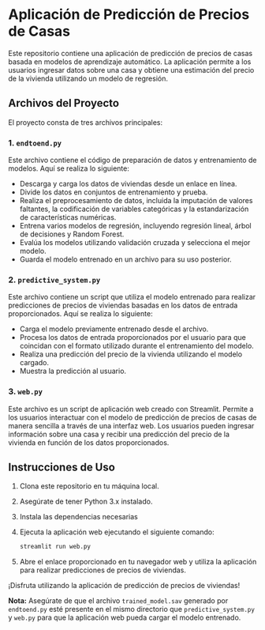 # Aplicación de Predicción de Precios de Casas

Este repositorio contiene una aplicación de predicción de precios de casas basada en modelos de aprendizaje automático. La aplicación permite a los usuarios ingresar datos sobre una casa y obtiene una estimación del precio de la vivienda utilizando un modelo de regresión.

## Archivos del Proyecto

El proyecto consta de tres archivos principales:

### 1. `endtoend.py`

Este archivo contiene el código de preparación de datos y entrenamiento de modelos. Aquí se realiza lo siguiente:

- Descarga y carga los datos de viviendas desde un enlace en línea.
- Divide los datos en conjuntos de entrenamiento y prueba.
- Realiza el preprocesamiento de datos, incluida la imputación de valores faltantes, la codificación de variables categóricas y la estandarización de características numéricas.
- Entrena varios modelos de regresión, incluyendo regresión lineal, árbol de decisiones y Random Forest.
- Evalúa los modelos utilizando validación cruzada y selecciona el mejor modelo.
- Guarda el modelo entrenado en un archivo para su uso posterior.

### 2. `predictive_system.py`

Este archivo contiene un script que utiliza el modelo entrenado para realizar predicciones de precios de viviendas basadas en los datos de entrada proporcionados. Aquí se realiza lo siguiente:

- Carga el modelo previamente entrenado desde el archivo.
- Procesa los datos de entrada proporcionados por el usuario para que coincidan con el formato utilizado durante el entrenamiento del modelo.
- Realiza una predicción del precio de la vivienda utilizando el modelo cargado.
- Muestra la predicción al usuario.

### 3. `web.py`

Este archivo es un script de aplicación web creado con Streamlit. Permite a los usuarios interactuar con el modelo de predicción de precios de casas de manera sencilla a través de una interfaz web. Los usuarios pueden ingresar información sobre una casa y recibir una predicción del precio de la vivienda en función de los datos proporcionados.

## Instrucciones de Uso

1. Clona este repositorio en tu máquina local.

2. Asegúrate de tener Python 3.x instalado.

3. Instala las dependencias necesarias
   
4. Ejecuta la aplicación web ejecutando el siguiente comando:

   ```bash
   streamlit run web.py
   ```

5. Abre el enlace proporcionado en tu navegador web y utiliza la aplicación para realizar predicciones de precios de viviendas.

¡Disfruta utilizando la aplicación de predicción de precios de viviendas!

**Nota:** Asegúrate de que el archivo `trained_model.sav` generado por `endtoend.py` esté presente en el mismo directorio que `predictive_system.py` y `web.py` para que la aplicación web pueda cargar el modelo entrenado.
